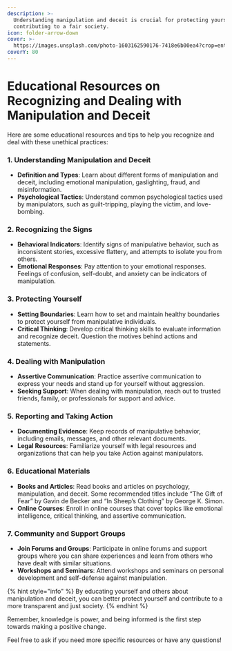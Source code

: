 ```yaml
---
description: >-
  Understanding manipulation and deceit is crucial for protecting yourself and
  contributing to a fair society.
icon: folder-arrow-down
cover: >-
  https://images.unsplash.com/photo-1603162590176-7418e6b00ea4?crop=entropy&cs=srgb&fm=jpg&ixid=M3wxOTcwMjR8MHwxfHNlYXJjaHwyfHx2YW1waXJlfGVufDB8fHx8MTczMzU1ODMyMHww&ixlib=rb-4.0.3&q=85
coverY: 80
---
```


# Educational Resources on Recognizing and Dealing with Manipulation and Deceit

Here are some educational resources and tips to help you recognize and deal with these unethical practices:

### **1. Understanding Manipulation and Deceit**

* **Definition and Types**: Learn about different forms of manipulation and deceit, including emotional manipulation, gaslighting, fraud, and misinformation.
* **Psychological Tactics**: Understand common psychological tactics used by manipulators, such as guilt-tripping, playing the victim, and love-bombing.

### **2. Recognizing the Signs**

* **Behavioral Indicators**: Identify signs of manipulative behavior, such as inconsistent stories, excessive flattery, and attempts to isolate you from others.
* **Emotional Responses**: Pay attention to your emotional responses. Feelings of confusion, self-doubt, and anxiety can be indicators of manipulation.

### **3. Protecting Yourself**

* **Setting Boundaries**: Learn how to set and maintain healthy boundaries to protect yourself from manipulative individuals.
* **Critical Thinking**: Develop critical thinking skills to evaluate information and recognize deceit. Question the motives behind actions and statements.

### **4. Dealing with Manipulation**

* **Assertive Communication**: Practice assertive communication to express your needs and stand up for yourself without aggression.
* **Seeking Support**: When dealing with manipulation, reach out to trusted friends, family, or professionals for support and advice.

### **5. Reporting and Taking Action**

* **Documenting Evidence**: Keep records of manipulative behavior, including emails, messages, and other relevant documents.
* **Legal Resources**: Familiarize yourself with legal resources and organizations that can help you take Action against manipulators.

### **6. Educational Materials**

* **Books and Articles**: Read books and articles on psychology, manipulation, and deceit. Some recommended titles include “The Gift of Fear” by Gavin de Becker and “In Sheep’s Clothing” by George K. Simon.
* **Online Courses**: Enroll in online courses that cover topics like emotional intelligence, critical thinking, and assertive communication.

### **7. Community and Support Groups**

* **Join Forums and Groups**: Participate in online forums and support groups where you can share experiences and learn from others who have dealt with similar situations.
* **Workshops and Seminars**: Attend workshops and seminars on personal development and self-defense against manipulation.

{% hint style="info" %}
By educating yourself and others about manipulation and deceit, you can better protect yourself and contribute to a more transparent and just society.&#x20;
{% endhint %}

Remember, knowledge is power, and being informed is the first step towards making a positive change.&#x20;

Feel free to ask if you need more specific resources or have any questions!
